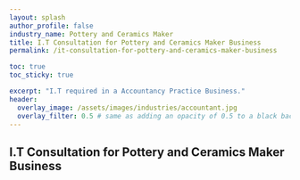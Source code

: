 ```yaml
---
layout: splash 
author_profile: false 
industry_name: Pottery and Ceramics Maker
title: I.T Consultation for Pottery and Ceramics Maker Business
permalink: /it-consultation-for-pottery-and-ceramics-maker-business

toc: true
toc_sticky: true

excerpt: "I.T required in a Accountancy Practice Business."
header:
  overlay_image: /assets/images/industries/accountant.jpg
  overlay_filter: 0.5 # same as adding an opacity of 0.5 to a black background
---
```


## I.T Consultation for Pottery and Ceramics Maker Business